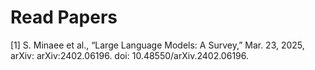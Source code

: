 # Read Papers

[1] S. Minaee et al., “Large Language Models: A Survey,” Mar. 23, 2025, arXiv: arXiv:2402.06196. doi: 10.48550/arXiv.2402.06196.
